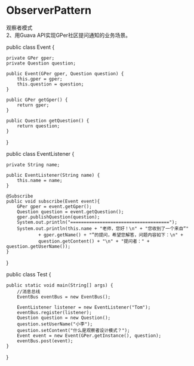 # ObserverPattern
观察者模式                               
2、用Guava API实现GPer社区提问通知的业务场景。                               
                               
public class Event {                               

    private GPer gper;                               
    private Question question;                               
                               
    public Event(GPer gper, Question question) {                               
        this.gper = gper;                               
        this.question = question;                               
    }                               

    public GPer getGper() {                               
        return gper;                               
    }                               

    public Question getQuestion() {                               
        return question;                               
    }                               
                               
}                               

                               
public class EventListener {                               
                               
    private String name;                               

    public EventListener(String name) {                               
        this.name = name;                               
    }                               

    @Subscribe                               
    public void subscribe(Event event){                               
        GPer gper = event.getGper();                               
        Question question = event.getQuestion();                               
        gper.publishQuestion(question);                               
        System.out.println("=====================================");                               
        System.out.println(this.name + "老师，您好！\n" + "您收到了一个来自“"                               
                + gper.getName() + "”的提问，希望您解答，问题内容如下：\n" +                               
                question.getContent() + "\n" + "提问者：" + question.getUserName());                               
    }                                                              

}                               
                              
public class Test {                              
                              
    public static void main(String[] args) {                              
        //消息总线                              
        EventBus eventBus = new EventBus();                              
                              
        EventListener listener = new EventListener("Tom");                              
        eventBus.register(listener);                              
        Question question = new Question();                              
        question.setUserName("小李");                              
        question.setContent("什么是观察者设计模式？");                              
        Event event = new Event(GPer.getInstance(), question);                              
        eventBus.post(event);                              
    }                              

}                              


